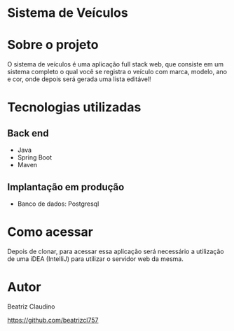 # Sistema de Veículos

# Sobre o projeto

O sistema de veículos é uma aplicação full stack web, que consiste em um sistema completo o qual você se registra o veículo com marca, modelo, ano e cor, onde depois será gerada uma lista editável!

# Tecnologias utilizadas
## Back end
- Java
- Spring Boot
- Maven

## Implantação em produção
- Banco de dados: Postgresql

# Como acessar
Depois de clonar, para acessar essa aplicação será necessário a utilização de uma iDEA (IntelliJ) para utilizar o servidor web da mesma.

# Autor
Beatriz Claudino

https://github.com/beatrizcl757
